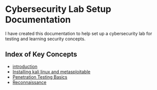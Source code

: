 # Cybersecurity Lab Setup Documentation

I have created this documentation to help set up a cybersecurity lab for testing and learning security concepts.


## **Index of Key Concepts**
- [introduction](task1/introduction.md)
- [Installing kali linux and metasploitable](task1/kali-linux-metasploitable)
- [Penetration Testing Basics](task1/pentesting-basics.md)
- [Reconnaissance](task1/Initial-Reconnaissance.md)
